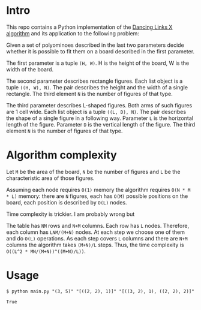 # Intro

This repo contains a Python implementation of the [Dancing Links X algorithm](https://arxiv.org/abs/cs/0011047) and its application to the following problem:

Given a set of polyominoes described in the last two parameters decide whether it is possible to fit them on a board
described in the first parameter.

The first parameter is a tuple `(H, W)`. H is the height of the board,
W is the width of the board.

The second parameter describes rectangle figures. Each list object
is a tuple `((H, W), N)`. The pair describes the height and the width of
a single rectangle. The third element `N` is the number of figures of that type.

The third parameter describes L-shaped figures. Both arms of such figures are 1 cell wide. Each list object
is a tuple `((L, D), N)`. The pair describes the shape of
a single figure in a following way. Parameter `L` is the horizontal length of the figure.
Parameter `D` is the vertical length of the figure. The third element `N` is the number of figures of that type.

# Algorithm complexity

Let `M` be the area of the board, `N` be the number of figures and `L` be the characteristic area of those figures. 

Assuming each node requires `O(1)` memory the algorithm requires `O(N * M * L)` memory:
there are `N` figures, each has `O(M)` possible positions on the board, each position is described by `O(L)` nodes.

Time complexity is trickier. I am probably wrong but

The table has `NM` rows and `N+M` columns. Each row has `L` nodes. Therefore, each column has `LNM/(M+N)` nodes.
At each step we choose one of them and do `O(L)` operations. As each step covers `L` columns and there are `N+M` columns the algorithm takes 
`(M+N)/L` steps. Thus, the time complexity is `O((L^2 * MN/(M+N))^((M+N)/L))`.


# Usage

`$ python main.py "(3, 5)" "[((2, 2), 1)]" "[((3, 2), 1), ((2, 2), 2)]"`

`True`
